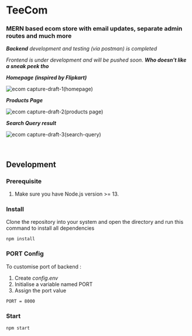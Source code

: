 # TeeCom

### MERN based ecom store with email updates, separate admin routes and much more 

<p><i><b>Backend</b> development and testing (via postman) is completed</i></p>
<p><i>Frontend is under development and will be pushed soon. <b>Who doesn't like a sneak peek tho</b></i></p>

<p><i><b>Homepage (inspired by Flipkart)</b></i></p>

![ecom capture-draft-1(homepage)](https://user-images.githubusercontent.com/64327599/164681140-d1386440-77ca-496a-9847-46778adcd205.PNG)

<p><i><b>Products Page</b></i></p>

![ecom capture-draft-2(products page)](https://user-images.githubusercontent.com/64327599/164681158-e992c9d5-d96c-4739-a332-5744b46a8c05.PNG)

<p><i><b>Search Query result</b></i></p>

![ecom capture-draft-3(search-query)](https://user-images.githubusercontent.com/64327599/164681174-12a8da56-0f43-4bdd-a081-20ca4b048008.PNG)


<br/>

## Development

### Prerequisite
1. Make sure you have Node.js version >= 13.

### Install
Clone the repository into your system and open the directory and run this command to install all dependencies
```
npm install
```
### PORT Config
To customise port of backend :  
1. Create <i>config.env</i> 
2. Initialise a variable named PORT
3. Assign the port value
```
PORT = 8000
 ```
 
### Start

```
npm start
```

